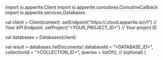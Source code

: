 import io.appwrite.Client
import io.appwrite.coroutines.CoroutineCallback
import io.appwrite.services.Databases

val client = Client(context)
    .setEndpoint("https://<REGION>.cloud.appwrite.io/v1") // Your API Endpoint
    .setProject("<YOUR_PROJECT_ID>") // Your project ID

val databases = Databases(client)

val result = databases.listDocuments(
    databaseId = "<DATABASE_ID>", 
    collectionId = "<COLLECTION_ID>", 
    queries = listOf(), // (optional)
)
